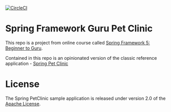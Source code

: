 [![CircleCI](https://circleci.com/gh/ppufek/sfg-pet-clinic.svg?style=svg&circle-token=ccbf6bd53e8b4c6560cc58d285e6510465ecad18)](https://circleci.com/gh/ppufek/sfg-pet-clinic)


# Spring Framework Guru Pet Clinic

This repo is a project from online course called [Spring Framework 5: Beginner to Guru](https://www.udemy.com/spring-framework-5-beginner-to-guru/?couponCode=GITHUB_SFGPETCLINIC).

Contained in this repo is an opinionated version of the classic reference application - [Spring Pet Clinic](https://github.com/spring-projects/spring-petclinic)


# License

The Spring PetClinic sample application is released under version 2.0 of the [Apache License](http://www.apache.org/licenses/LICENSE-2.0).